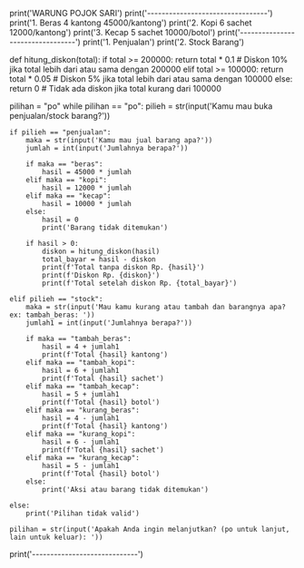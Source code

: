 print('WARUNG POJOK SARI')
print('---------------------------------')
print('1. Beras 4 kantong 45000/kantong')
print('2. Kopi 6 sachet 12000/kantong')
print('3. Kecap 5 sachet 10000/botol')
print('---------------------------------')
print('1. Penjualan')
print('2. Stock Barang')

def hitung_diskon(total):
    if total >= 200000:
        return total * 0.1  # Diskon 10% jika total lebih dari atau sama dengan 200000
    elif total >= 100000:
        return total * 0.05  # Diskon 5% jika total lebih dari atau sama dengan 100000
    else:
        return 0  # Tidak ada diskon jika total kurang dari 100000

pilihan = "po"
while pilihan == "po":
    pilieh = str(input('Kamu mau buka penjualan/stock barang?'))
    
    if pilieh == "penjualan":
        maka = str(input('Kamu mau jual barang apa?'))
        jumlah = int(input('Jumlahnya berapa?'))
        
        if maka == "beras":
            hasil = 45000 * jumlah
        elif maka == "kopi":
            hasil = 12000 * jumlah
        elif maka == "kecap":
            hasil = 10000 * jumlah
        else:
            hasil = 0
            print('Barang tidak ditemukan')
        
        if hasil > 0:
            diskon = hitung_diskon(hasil)
            total_bayar = hasil - diskon
            print(f'Total tanpa diskon Rp. {hasil}')
            print(f'Diskon Rp. {diskon}')
            print(f'Total setelah diskon Rp. {total_bayar}')
    
    elif pilieh == "stock":
        maka = str(input('Mau kamu kurang atau tambah dan barangnya apa? ex: tambah_beras: '))
        jumlah1 = int(input('Jumlahnya berapa?'))
        
        if maka == "tambah_beras":
            hasil = 4 + jumlah1
            print(f'Total {hasil} kantong')
        elif maka == "tambah_kopi":
            hasil = 6 + jumlah1
            print(f'Total {hasil} sachet')
        elif maka == "tambah_kecap":
            hasil = 5 + jumlah1
            print(f'Total {hasil} botol')
        elif maka == "kurang_beras":
            hasil = 4 - jumlah1
            print(f'Total {hasil} kantong')
        elif maka == "kurang_kopi":
            hasil = 6 - jumlah1
            print(f'Total {hasil} sachet')
        elif maka == "kurang_kecap":
            hasil = 5 - jumlah1
            print(f'Total {hasil} botol')
        else:
            print('Aksi atau barang tidak ditemukan')
    
    else:
        print('Pilihan tidak valid')
    
    pilihan = str(input('Apakah Anda ingin melanjutkan? (po untuk lanjut, lain untuk keluar): '))
print('-----------------------------')
